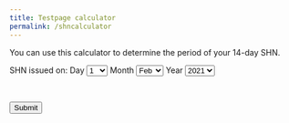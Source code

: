 ```yaml
---
title: Testpage calculator
permalink: /shncalculator
---
```



<style>
.form-result{
    display:none;   
}


</style>

<p>You can use this calculator to determine the period of your 14-day SHN.</p>
<div class="vt-container validity-tool-new">
    <div class="form-group">
        <div class="form-group form-error-msg" id="dateErrorMessage"></div>
        <p><span class="label">SHN issued on:</span>
            <label class="sr-only" for="day">Day</label>
            <select class="form-control" id="day" name="day">
<option selected="selected" value="1">1</option>
<option value="2">2</option>
<option value="3">3</option>
<option value="4">4</option>
<option value="5">5</option>
<option value="6">6</option>
<option value="7">7</option>
<option value="8">8</option>
<option value="9">9</option>
<option value="10">10</option>
<option value="11">11</option>
<option value="12">12</option>
<option value="13">13</option>
<option value="14">14</option>
<option value="15">15</option>
<option value="16">16</option>
<option value="17">17</option>
<option value="18">18</option>
<option value="19">19</option>
<option value="20">20</option>
<option value="21">21</option>
<option value="22">22</option>
<option value="23">23</option>
<option value="24">24</option>
<option value="25">25</option>
<option value="26">26</option>
<option value="27">27</option>
<option value="28">28</option>
<option value="29">29</option>
<option value="30">30</option>
<option value="31">31</option>
</select>
            <label class="sr-only" for="month">Month</label>
            <select class="form-control" id="month" name="month">
<option value="Jan">Jan</option>
<option selected="selected" value="Feb">Feb</option>
<option value="Mar">Mar </option>
<option value="Apr">Apr</option>
<option value="May">May</option>
<option value="Jun">Jun</option>
<option value="Jul">Jul</option>
<option value="Aug">Aug</option>
<option value="Sep">Sep</option>
<option value="Oct">Oct</option>
<option value="Nov">Nov</option>
<option value="Dec">Dec</option>
</select>
            <label class="sr-only" for="year">Year</label>
            <select class="form-control" id="year" name="year">
<option value="2020">2020</option>
<option selected="selected" value="2021">2021</option>
</select>
        </p>
    </div>
    <div class="form-group">
        <div class="form-group form-error-msg dayErrorMessage"></div>
        <p>&nbsp;</p>
    </div>
    <div class="form-group">
        <p><button class="btn" type="submit">Submit</button></p>
    </div>
    <div class="form-group result">
        <p><span class="form-result">You can only leave your accommodation after  <span class="resultMessage"></span><span class="underline">, 12pm</span>, or until the result of your COVID-19 test is notified to you, whichever is later.</span>
        </p>
    </div>
</div>
